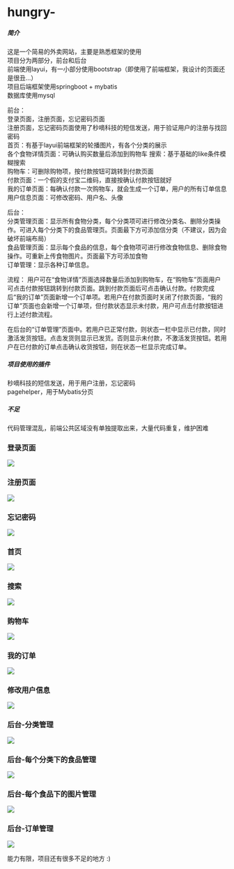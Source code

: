 # hungry-

##### 简介
这是一个简易的外卖网站，主要是熟悉框架的使用  
项目分为两部分，前台和后台  
前端使用layui，有一小部分使用bootstrap（即使用了前端框架，我设计的页面还是很丑...）   
项目后端框架使用springboot + mybatis  
数据库使用mysql

前台：   
登录页面，注册页面，忘记密码页面  
注册页面，忘记密码页面使用了秒嘀科技的短信发送，用于验证用户的注册与找回密码  
首页：有基于layui前端框架的轮播图片，有各个分类的展示  
各个食物详情页面：可确认购买数量后添加到购物车
搜索：基于基础的like条件模糊搜索  
购物车：可删除购物项，按付款按钮可跳转到付款页面  
付款页面：一个假的支付宝二维码，直接按确认付款按钮就好  
我的订单页面：每确认付款一次购物车，就会生成一个订单，用户的所有订单信息
用户信息页面：可修改密码、用户名、头像  

后台：  
分类管理页面：显示所有食物分类，每个分类项可进行修改分类名、删除分类操作。可进入每个分类下的食品管理页。页面最下方可添加信分类（不建议，因为会破坏前端布局）  
食品管理页面：显示每个食品的信息，每个食物项可进行修改食物信息、删除食物操作。可重新上传食物图片。页面最下方可添加食物  
订单管理：显示各种订单信息。



流程：
用户可在“食物详情”页面选择数量后添加到购物车，在“购物车”页面用户可点击付款按钮跳转到付款页面。跳到付款页面后可点击确认付款。付款完成后“我的订单”页面新增一个订单项。若用户在付款页面时关闭了付款页面，“我的订单”页面也会新增一个订单项，但付款状态显示未付款，用户可点击付款按钮进行上述付款流程。  

在后台的“订单管理”页面中。若用户已正常付款，则状态一栏中显示已付款，同时激活发货按钮。点击发货则显示已发货。否则显示未付款，不激活发货按钮。若用户在已付款的订单点击确认收货按钮，则在状态一栏显示完成订单。
  


##### 项目使用的插件
秒嘀科技的短信发送，用于用户注册，忘记密码  
pagehelper，用于Mybatis分页  

##### 不足
代码管理混乱，前端公共区域没有单独提取出来，大量代码重复，维护困难

### 登录页面
![](https://raw.githubusercontent.com/LJH612342/hungry-/master/readmeImg/1.png)

### 注册页面
![](https://raw.githubusercontent.com/LJH612342/hungry-/master/readmeImg/2.png)

### 忘记密码
![](https://raw.githubusercontent.com/LJH612342/hungry-/master/readmeImg/3.png)

### 首页
![](https://raw.githubusercontent.com/LJH612342/hungry-/master/readmeImg/4.png)

### 搜索
![](https://raw.githubusercontent.com/LJH612342/hungry-/master/readmeImg/5.png)

### 购物车
![](https://raw.githubusercontent.com/LJH612342/hungry-/master/readmeImg/6.png)

### 我的订单
![](https://raw.githubusercontent.com/LJH612342/hungry-/master/readmeImg/7.png)

### 修改用户信息
![](https://raw.githubusercontent.com/LJH612342/hungry-/master/readmeImg/8.png)

### 后台-分类管理
![](https://raw.githubusercontent.com/LJH612342/hungry-/master/readmeImg/9.png)

### 后台-每个分类下的食品管理
![](https://raw.githubusercontent.com/LJH612342/hungry-/master/readmeImg/10.png)

### 后台-每个食品下的图片管理
![](https://raw.githubusercontent.com/LJH612342/hungry-/master/readmeImg/11.png)

### 后台-订单管理
![](https://raw.githubusercontent.com/LJH612342/hungry-/master/readmeImg/12.png)

能力有限，项目还有很多不足的地方 :)
